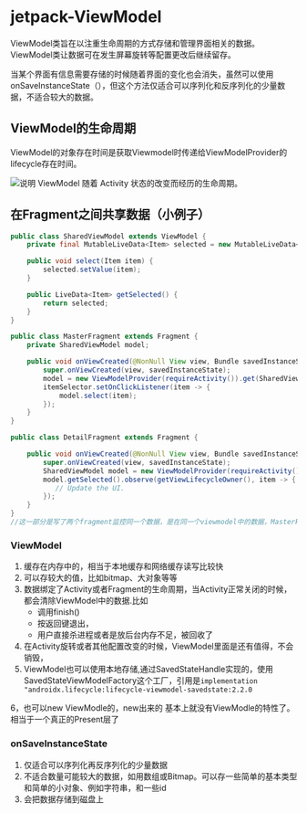 # jetpack-ViewModel

ViewModel类旨在以注重生命周期的方式存储和管理界面相关的数据。ViewModel类让数据可在发生屏幕旋转等配置更改后继续留存。

当某个界面有信息需要存储的时候随着界面的变化也会消失，虽然可以使用onSaveInstanceState（），但这个方法仅适合可以序列化和反序列化的少量数据，不适合较大的数据。

## ViewModel的生命周期

ViewModel的对象存在时间是获取Viewmodel时传递给ViewModelProvider的lifecycle存在时间。

![说明 ViewModel 随着 Activity 状态的改变而经历的生命周期。](https://developer.android.com/images/topic/libraries/architecture/viewmodel-lifecycle.png)

## 在Fragment之间共享数据（小例子）

```java
public class SharedViewModel extends ViewModel {
    private final MutableLiveData<Item> selected = new MutableLiveData<Item>();

    public void select(Item item) {
        selected.setValue(item);
    }

    public LiveData<Item> getSelected() {
        return selected;
    }
}

public class MasterFragment extends Fragment {
    private SharedViewModel model;

    public void onViewCreated(@NonNull View view, Bundle savedInstanceState) {
        super.onViewCreated(view, savedInstanceState);
        model = new ViewModelProvider(requireActivity()).get(SharedViewModel.class);
        itemSelector.setOnClickListener(item -> {
            model.select(item);
        });
    }
}

public class DetailFragment extends Fragment {

    public void onViewCreated(@NonNull View view, Bundle savedInstanceState) {
        super.onViewCreated(view, savedInstanceState);
        SharedViewModel model = new ViewModelProvider(requireActivity()).get(SharedViewModel.class);
        model.getSelected().observe(getViewLifecycleOwner(), item -> {
           // Update the UI.
        });
    }
}
//这一部分是写了两个fragment监控同一个数据，是在同一个viewmodel中的数据，MasterFragment是改变数据用的，而detail是设置数据的。
```

### ViewModel

1. 缓存在内存中的，相当于本地缓存和网络缓存读写比较快
2. 可以存较大的值，比如bitmap、大对象等等
3. 数据绑定了Activity或者Fragment的生命周期，当Activity正常关闭的时候，都会清除ViewModel中的数据.比如
   - 调用finish()
   - 按返回键退出，
   - 用户直接杀进程或者是放后台内存不足，被回收了
4. 在Activity旋转或者其他配置改变的时候，ViewModel里面是还有值得，不会销毁，
5. ViewModel也可以使用本地存储,通过SavedStateHandle实现的，使用SavedStateViewModelFactory这个工厂，引用是`implementation "androidx.lifecycle:lifecycle-viewmodel-savedstate:2.2.0`

6，也可以new ViewModle的，new出来的 基本上就没有ViewModle的特性了。相当于一个真正的Present层了

###  onSaveInstanceState

1. 仅适合可以序列化再反序列化的少量数据
2. 不适合数量可能较大的数据，如用数组或Bitmap。可以存一些简单的基本类型和简单的小对象、例如字符串，和一些id
3. 会把数据存储到磁盘上

